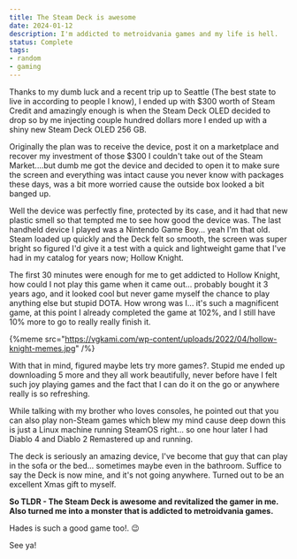 ```yaml
---
title: The Steam Deck is awesome
date: 2024-01-12
description: I'm addicted to metroidvania games and my life is hell.
status: Complete
tags: 
- random
- gaming
---
```


Thanks to my dumb luck and a recent trip up to Seattle (The best state to live in according to people I know), I ended up with $300 worth of Steam Credit and amazingly enough is when the Steam Deck OLED decided to drop so by me injecting couple hundred dollars more I ended up with a shiny new Steam Deck OLED 256 GB.

Originally the plan was to receive the device, post it on a marketplace and recover my investment of those $300 I couldn't take out of the Steam Market....but dumb me got the device and decided to open it to make sure the screen and everything was intact cause you never know with packages these days, was a bit more worried cause the outside box looked a bit banged up.

Well the device was perfectly fine, protected by its case, and it had that new plastic smell so that tempted me to see how good the device was. The last handheld device I played was a Nintendo Game Boy... yeah I'm that old.  Steam loaded up quickly and the Deck felt so smooth, the screen was super bright so figured I'd give it a test with a quick and lightweight game that I've had in my catalog for years now; Hollow Knight.

The first 30 minutes were enough for me to get addicted to Hollow Knight, how could I not play this game when it came out... probably bought it 3 years ago, and it looked cool but never game myself the chance to play anything else but stupid DOTA. How wrong was I... it's such a magnificent game, at this point I already completed the game at 102%, and I still have 10% more to go to really really finish it.

{%meme src="https://vgkami.com/wp-content/uploads/2022/04/hollow-knight-memes.jpg" /%}

With that in mind, figured maybe lets try more games?. Stupid me ended up downloading 5 more and they all work beautifully, never before have I felt such joy playing games and the fact that I can do it on the go or anywhere really is so refreshing.

While talking with my brother who loves consoles, he pointed out that you can also play non-Steam games which blew my mind cause deep down this is just a Linux machine running SteamOS right... so one hour later I had Diablo 4 and Diablo 2 Remastered up and running.

The deck is seriously an amazing device, I've become that guy that can play in the sofa or the bed... sometimes maybe even in the bathroom.  Suffice to say the Deck is now mine, and it's not going anywhere. Turned out to be an excellent Xmas gift to myself.

**So TLDR - The Steam Deck is awesome and revitalized the gamer in me. Also turned me into a monster that is addicted to metroidvania games.**

Hades is such a good game too!. 😉

See ya!
